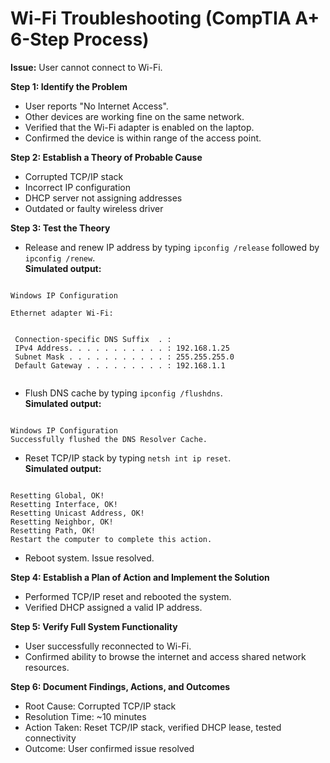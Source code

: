 # Wi-Fi Troubleshooting (CompTIA A+ 6-Step Process)

**Issue:** User cannot connect to Wi-Fi.

**Step 1: Identify the Problem**  
- User reports "No Internet Access".  
- Other devices are working fine on the same network.  
- Verified that the Wi-Fi adapter is enabled on the laptop.  
- Confirmed the device is within range of the access point.

**Step 2: Establish a Theory of Probable Cause**  
- Corrupted TCP/IP stack  
- Incorrect IP configuration  
- DHCP server not assigning addresses  
- Outdated or faulty wireless driver

**Step 3: Test the Theory**  
- Release and renew IP address by typing `ipconfig /release` followed by `ipconfig /renew`.  
  **Simulated output:**
```

Windows IP Configuration

Ethernet adapter Wi-Fi:


 Connection-specific DNS Suffix  . :
 IPv4 Address. . . . . . . . . . . : 192.168.1.25
 Subnet Mask . . . . . . . . . . . : 255.255.255.0
 Default Gateway . . . . . . . . . : 192.168.1.1


```
- Flush DNS cache by typing `ipconfig /flushdns`.  
**Simulated output:**

```

Windows IP Configuration
Successfully flushed the DNS Resolver Cache.

```

- Reset TCP/IP stack by typing `netsh int ip reset`.  
**Simulated output:**
```

Resetting Global, OK!
Resetting Interface, OK!
Resetting Unicast Address, OK!
Resetting Neighbor, OK!
Resetting Path, OK!
Restart the computer to complete this action.

```
- Reboot system. Issue resolved.

**Step 4: Establish a Plan of Action and Implement the Solution**  
- Performed TCP/IP reset and rebooted the system.  
- Verified DHCP assigned a valid IP address.  

**Step 5: Verify Full System Functionality**  
- User successfully reconnected to Wi-Fi.  
- Confirmed ability to browse the internet and access shared network resources.  

**Step 6: Document Findings, Actions, and Outcomes**  
- Root Cause: Corrupted TCP/IP stack  
- Resolution Time: ~10 minutes  
- Action Taken: Reset TCP/IP stack, verified DHCP lease, tested connectivity  
- Outcome: User confirmed issue resolved
```

